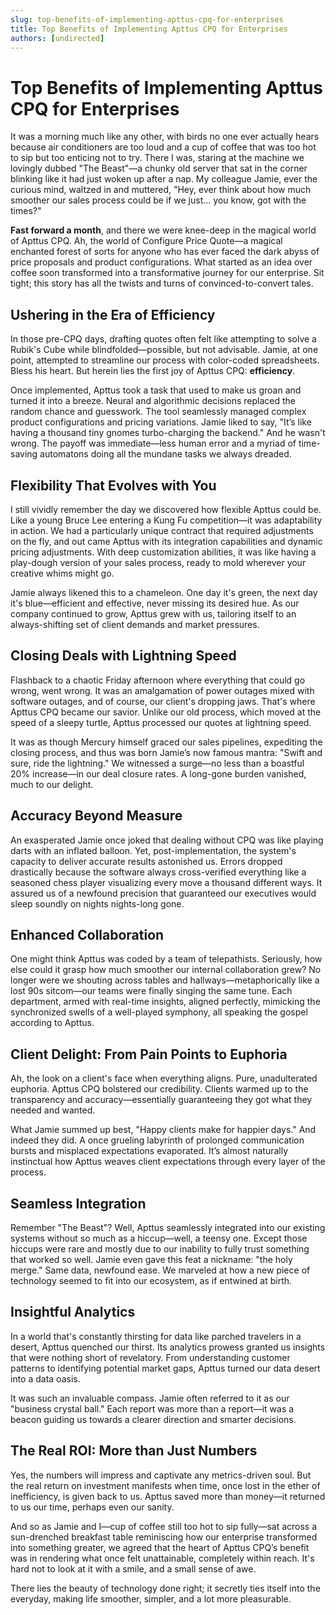 ```yaml
---
slug: top-benefits-of-implementing-apttus-cpq-for-enterprises
title: Top Benefits of Implementing Apttus CPQ for Enterprises
authors: [undirected]
---
```



# Top Benefits of Implementing Apttus CPQ for Enterprises

It was a morning much like any other, with birds no one ever actually hears because air conditioners are too loud and a cup of coffee that was too hot to sip but too enticing not to try. There I was, staring at the machine we lovingly dubbed "The Beast"—a chunky old server that sat in the corner blinking like it had just woken up after a nap. My colleague Jamie, ever the curious mind, waltzed in and muttered, "Hey, ever think about how much smoother our sales process could be if we just... you know, got with the times?"

**Fast forward a month**, and there we were knee-deep in the magical world of Apttus CPQ. Ah, the world of Configure Price Quote—a magical enchanted forest of sorts for anyone who has ever faced the dark abyss of price proposals and product configurations. What started as an idea over coffee soon transformed into a transformative journey for our enterprise. Sit tight; this story has all the twists and turns of convinced-to-convert tales.

## Ushering in the Era of Efficiency

In those pre-CPQ days, drafting quotes often felt like attempting to solve a Rubik's Cube while blindfolded—possible, but not advisable. Jamie, at one point, attempted to streamline our process with color-coded spreadsheets. Bless his heart. But herein lies the first joy of Apttus CPQ: **efficiency**.

Once implemented, Apttus took a task that used to make us groan and turned it into a breeze. Neural and algorithmic decisions replaced the random chance and guesswork. The tool seamlessly managed complex product configurations and pricing variations. Jamie liked to say, "It’s like having a thousand tiny gnomes turbo-charging the backend." And he wasn't wrong. The payoff was immediate—less human error and a myriad of time-saving automatons doing all the mundane tasks we always dreaded.

## Flexibility That Evolves with You

I still vividly remember the day we discovered how flexible Apttus could be. Like a young Bruce Lee entering a Kung Fu competition—it was adaptability in action. We had a particularly unique contract that required adjustments on the fly, and out came Apttus with its integration capabilities and dynamic pricing adjustments. With deep customization abilities, it was like having a play-dough version of your sales process, ready to mold wherever your creative whims might go.

Jamie always likened this to a chameleon. One day it's green, the next day it's blue—efficient and effective, never missing its desired hue. As our company continued to grow, Apttus grew with us, tailoring itself to an always-shifting set of client demands and market pressures.

## Closing Deals with Lightning Speed

Flashback to a chaotic Friday afternoon where everything that could go wrong, went wrong. It was an amalgamation of power outages mixed with software outages, and of course, our client's dropping jaws. That's where Apttus CPQ became our savior. Unlike our old process, which moved at the speed of a sleepy turtle, Apttus processed our quotes at lightning speed. 

It was as though Mercury himself graced our sales pipelines, expediting the closing process, and thus was born Jamie’s now famous mantra: "Swift and sure, ride the lightning." We witnessed a surge—no less than a boastful 20% increase—in our deal closure rates. A long-gone burden vanished, much to our delight.

## Accuracy Beyond Measure

An exasperated Jamie once joked that dealing without CPQ was like playing darts with an inflated balloon. Yet, post-implementation, the system's capacity to deliver accurate results astonished us. Errors dropped drastically because the software always cross-verified everything like a seasoned chess player visualizing every move a thousand different ways. It assured us of a newfound precision that guaranteed our executives would sleep soundly on nights nights-long gone.

## Enhanced Collaboration

One might think Apttus was coded by a team of telepathists. Seriously, how else could it grasp how much smoother our internal collaboration grew? No longer were we shouting across tables and hallways—metaphorically like a lost 90s sitcom—our teams were finally singing the same tune. Each department, armed with real-time insights, aligned perfectly, mimicking the synchronized swells of a well-played symphony, all speaking the gospel according to Apttus.

## Client Delight: From Pain Points to Euphoria

Ah, the look on a client's face when everything aligns. Pure, unadulterated euphoria. Apttus CPQ bolstered our credibility. Clients warmed up to the transparency and accuracy—essentially guaranteeing they got what they needed and wanted.

What Jamie summed up best, "Happy clients make for happier days." And indeed they did. A once grueling labyrinth of prolonged communication bursts and misplaced expectations evaporated. It’s almost naturally instinctual how Apttus weaves client expectations through every layer of the process.

## Seamless Integration

Remember "The Beast"? Well, Apttus seamlessly integrated into our existing systems without so much as a hiccup—well, a teensy one. Except those hiccups were rare and mostly due to our inability to fully trust something that worked so well. Jamie even gave this feat a nickname: "the holy merge." Same data, newfound ease. We marveled at how a new piece of technology seemed to fit into our ecosystem, as if entwined at birth.

## Insightful Analytics

In a world that's constantly thirsting for data like parched travelers in a desert, Apttus quenched our thirst. Its analytics prowess granted us insights that were nothing short of revelatory. From understanding customer patterns to identifying potential market gaps, Apttus turned our data desert into a data oasis.

It was such an invaluable compass. Jamie often referred to it as our "business crystal ball." Each report was more than a report—it was a beacon guiding us towards a clearer direction and smarter decisions.

## The Real ROI: More than Just Numbers

Yes, the numbers will impress and captivate any metrics-driven soul. But the real return on investment manifests when time, once lost in the ether of inefficiency, is given back to us. Apttus saved more than money—it returned to us our time, perhaps even our sanity.

And so as Jamie and I—cup of coffee still too hot to sip fully—sat across a sun-drenched breakfast table reminiscing how our enterprise transformed into something greater, we agreed that the heart of Apttus CPQ’s benefit was in rendering what once felt unattainable, completely within reach. It's hard not to look at it with a smile, and a small sense of awe.

There lies the beauty of technology done right; it secretly ties itself into the everyday, making life smoother, simpler, and a lot more pleasurable.